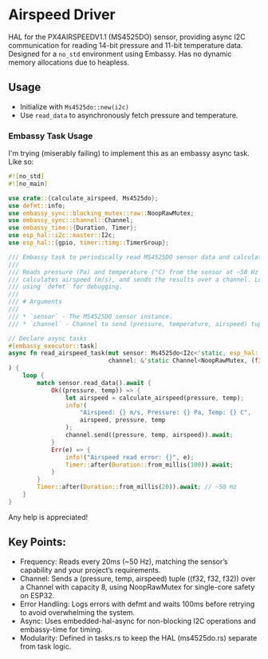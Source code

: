 # Airspeed Driver

HAL for the PX4AIRSPEEDV1.1 (MS4525DO) sensor, providing async I2C communication for reading 14-bit pressure and 11-bit
temperature data. Designed for a `no_std` environment using Embassy.
Has no dynamic memory allocations due to heapless.

## Usage

- Initialize with `Ms4525do::new(i2c)`
- Use `read_data` to asynchronously fetch pressure and temperature.

### Embassy Task Usage
I'm trying (miserably failing) to implement this as an embassy async task. Like so:
```rust
#![no_std]
#![no_main]

use crate::{calculate_airspeed, Ms4525do};
use defmt::info;
use embassy_sync::blocking_mutex::raw::NoopRawMutex;
use embassy_sync::channel::Channel;
use embassy_time::{Duration, Timer};
use esp_hal::i2c::master::I2c;
use esp_hal::{gpio, timer::timg::TimerGroup};

/// Embassy task to periodically read MS4525DO sensor data and calculate airspeed.
///
/// Reads pressure (Pa) and temperature (°C) from the sensor at ~50 Hz (20ms intervals),
/// calculates airspeed (m/s), and sends the results over a channel. Logs data and errors
/// using `defmt` for debugging.
///
/// # Arguments
///
/// * `sensor` - The MS4525DO sensor instance.
/// * `channel` - Channel to send (pressure, temperature, airspeed) tuples.

// Declare async tasks
#[embassy_executor::task]
async fn read_airspeed_task(mut sensor: Ms4525do<I2c<'static, esp_hal::peripherals::I2C0>>,
                            channel: &'static Channel<NoopRawMutex, (f32, f32, f32), 8>,
) {
    loop {
        match sensor.read_data().await {
            Ok((pressure, temp)) => {
                let airspeed = calculate_airspeed(pressure, temp);
                info!(
                    "Airspeed: {} m/s, Pressure: {} Pa, Temp: {} C",
                    airspeed, pressure, temp
                );
                channel.send((pressure, temp, airspeed)).await;
            }
            Err(e) => {
                info!("Airspeed read error: {}", e);
                Timer::after(Duration::from_millis(100)).await;
            }
        }
        Timer::after(Duration::from_millis(20)).await; // ~50 Hz
    }
}
```

Any help is appreciated!

## Key Points:

 - Frequency: Reads every 20ms (~50 Hz), matching the sensor’s capability and your project’s requirements.
 - Channel: Sends a (pressure, temp, airspeed) tuple ((f32, f32, f32)) over a Channel with capacity 8, using NoopRawMutex for single-core safety on ESP32.
 - Error Handling: Logs errors with defmt and waits 100ms before retrying to avoid overwhelming the system.
 - Async: Uses embedded-hal-async for non-blocking I2C operations and embassy-time for timing.
 - Modularity: Defined in tasks.rs to keep the HAL (ms4525do.rs) separate from task logic.